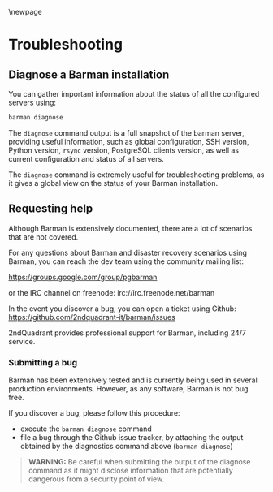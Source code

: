 \newpage

# Troubleshooting

## Diagnose a Barman installation

You can gather important information about the status of all
the configured servers using:

``` bash
barman diagnose
```

The `diagnose` command output is a full snapshot of the barman server,
providing useful information, such as global configuration, SSH version,
Python version, `rsync` version, PostgreSQL clients version,
as well as current configuration and status of all servers.

The `diagnose` command is extremely useful for troubleshooting problems,
as it gives a global view on the status of your Barman installation.

## Requesting help

Although Barman is extensively documented, there are a lot of scenarios that
are not covered.

For any questions about Barman and disaster recovery scenarios using Barman,
you can reach the dev team using the community mailing list:

https://groups.google.com/group/pgbarman

or the IRC channel on freenode:
irc://irc.freenode.net/barman

In the event you discover a bug, you can open a ticket using Github:
https://github.com/2ndquadrant-it/barman/issues

2ndQuadrant provides professional support for Barman, including 24/7 service.

### Submitting a bug

Barman has been extensively tested and is currently being used in
several production environments. However, as any software, Barman is
not bug free.

If you discover a bug, please follow this procedure:

- execute the `barman diagnose` command
- file a bug through the Github issue tracker, by attaching the
  output obtained by the diagnostics command above (`barman
  diagnose`)

> **WARNING:**
> Be careful when submitting the output of the diagnose command
> as it might disclose information that are potentially dangerous
> from a security point of view.
